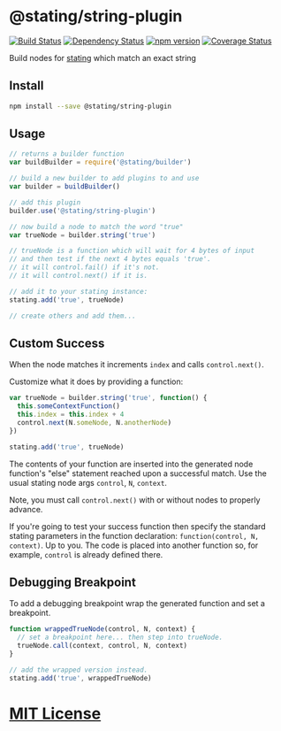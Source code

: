 # @stating/string-plugin
[![Build Status](https://travis-ci.org/elidoran/node-stating-string-plugin.svg?branch=master)](https://travis-ci.org/elidoran/node-stating-string-plugin)
[![Dependency Status](https://gemnasium.com/elidoran/node-stating-string-plugin.png)](https://gemnasium.com/elidoran/node-stating-string-plugin)
[![npm version](https://badge.fury.io/js/%40stating%2Fstring-plugin.svg)](http://badge.fury.io/js/%40stating%2Fstring-plugin)
[![Coverage Status](https://coveralls.io/repos/github/elidoran/node-stating-string-plugin/badge.svg?branch=master)](https://coveralls.io/github/elidoran/node-stating-string-plugin?branch=master)

Build nodes for [stating](https://www.npmjs.com/package/stating) which match an exact string


## Install

```sh
npm install --save @stating/string-plugin
```


## Usage

```javascript
// returns a builder function
var buildBuilder = require('@stating/builder')

// build a new builder to add plugins to and use
var builder = buildBuilder()

// add this plugin
builder.use('@stating/string-plugin')

// now build a node to match the word "true"
var trueNode = builder.string('true')

// trueNode is a function which will wait for 4 bytes of input
// and then test if the next 4 bytes equals 'true'.
// it will control.fail() if it's not.
// it will control.next() if it is.

// add it to your stating instance:
stating.add('true', trueNode)

// create others and add them...
```


## Custom Success

When the node matches it increments `index` and calls `control.next()`.

Customize what it does by providing a function:

```javascript
var trueNode = builder.string('true', function() {
  this.someContextFunction()
  this.index = this.index + 4
  control.next(N.someNode, N.anotherNode)
})

stating.add('true', trueNode)
```

The contents of your function are inserted into the generated node function's "else" statement reached upon a successful match. Use the usual stating node args `control`, `N`, `context`.

Note, you must call `control.next()` with or without nodes to properly advance.

If you're going to test your success function then specify the standard stating parameters in the function declaration: `function(control, N, context)`. Up to you. The code is placed into another function so, for example, `control` is already defined there.


## Debugging Breakpoint

To add a debugging breakpoint wrap the generated function and set a breakpoint.

```javascript
function wrappedTrueNode(control, N, context) {
  // set a breakpoint here... then step into trueNode.
  trueNode.call(context, control, N, context)  
}

// add the wrapped version instead.
stating.add('true', wrappedTrueNode)
```


# [MIT License](LICENSE)
